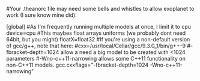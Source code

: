 #Your .theanorc file may need some bells and whistles to allow exoplanet to work (I sure know mine did).

[global]
#As I'm frequently running multiple models at once, I limit it to cpu
device=cpu
#This maybes float arrays uniforms (we probably dont need 64bit, but you might)
floatX=float32
#If you're using a non-default version of gcc/g++, note that here:
#cxx=/usr/local/Cellar/gcc/9.3.0_1/bin/g++-9
#-fbracket-depth=1024 allow a need a big model to be created with <1024 parameters
#-Wno-c++11-narrowing allows some C++11 functionality on non-C++11 models.
gcc.cxxflags="-fbracket-depth=1024 -Wno-c++11-narrowing"
